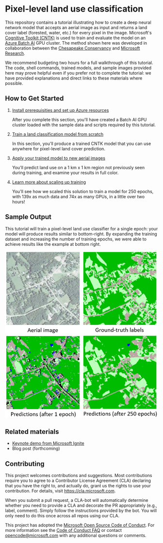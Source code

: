 # Pixel-level land use classification

This repository contains a tutorial illustrating how to create a deep neural network model that accepts an aerial image as input and returns a land cover label (forested, water, etc.) for every pixel in the image. Microsoft's [Cognitive Toolkit (CNTK)](https://www.microsoft.com/cognitive-toolkit/) is used to train and evaluate the model on an [Azure Batch AI](https://docs.microsoft.com/azure/batch-ai/) GPU cluster. The method shown here was developed in collaboration between the [Chesapeake Conservancy](http://chesapeakeconservancy.org/) and [Microsoft Research](https://www.microsoft.com/research/).

We recommend budgeting two hours for a full walkthrough of this tutorial. The code, shell commands, trained models, and sample images provided here may prove helpful even if you prefer not to complete the tutorial: we have provided explanations and direct links to these materials where possible.

## How to Get Started

1. [Install prerequisities and set up Azure resources](./setup.md)

    After you complete this section, you'll have created a Batch AI GPU cluster loaded with the sample data and scripts required by this tutorial.
1. [Train a land classification model from scratch](./train.md)

    In this section, you'll produce a trained CNTK model that you can use anywhere for pixel-level land cover prediction.
1. [Apply your trained model to new aerial images](./evaluate.md)

    You'll predict land use on a 1 km x 1 km region not previously seen during training, and examine your results in full color.
1. [Learn more about scaling up training](./scaling.md)

    You'll see how we scaled this solution to train a model for 250 epochs, with 139x as much data and 74x as many GPUs, in a little over two hours!
    
## Sample Output

This tutorial will train a pixel-level land use classifier for a single epoch: your model will produce results similar to bottom-right. By expanding the training dataset and increasing the number of training epochs, we were able to achieve results like the example at bottom right. 

<img src="./outputs/comparison_fullsize.PNG"/>

## Related materials

- [Keynote demo from Microsoft Ignite](https://www.youtube.com/watch?time_continue=1&v=MUqo-lsAKgQ#t=23m46s)
- Blog post (forthcoming)

## Contributing

This project welcomes contributions and suggestions.  Most contributions require you to agree to a
Contributor License Agreement (CLA) declaring that you have the right to, and actually do, grant us
the rights to use your contribution. For details, visit https://cla.microsoft.com.

When you submit a pull request, a CLA-bot will automatically determine whether you need to provide
a CLA and decorate the PR appropriately (e.g., label, comment). Simply follow the instructions
provided by the bot. You will only need to do this once across all repos using our CLA.

This project has adopted the [Microsoft Open Source Code of Conduct](https://opensource.microsoft.com/codeofconduct/).
For more information see the [Code of Conduct FAQ](https://opensource.microsoft.com/codeofconduct/faq/) or
contact [opencode@microsoft.com](mailto:opencode@microsoft.com) with any additional questions or comments.
